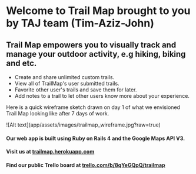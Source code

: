 <h1>Welcome to Trail Map brought to you by TAJ team (Tim-Aziz-John)</h1>
<h2>Trail Map empowers you to visually track and manage your outdoor activity, e.g hiking, biking and etc.</h2>


<ul>
<li>Create and share unlimited custom trails.</li>
<li>View all of TrailMap's user submitted trails.</li>
<li>Favorite other user's trails and save them for later.</li>
<li>Add notes to a trail to let other users know more about your experience.</li>
</ul>

<p>Here is a quick wireframe sketch drawn on day 1 of what we envisioned Trail Map looking like after 7 days of work.</p>
![Alt text](app/assets/images/trailmap_wireframe.jpg?raw=true)


<h4>Our web app is built using Ruby on Rails 4 and the Google Maps API V3.</h4>
<h4>Visit us at <a href="http://trailmap.herokuapp.com/">trailmap.herokuapp.com</a></h4>
<h4>Find our public Trello board at <a href="https://trello.com/b/8qYeGQpQ/trailmap">trello.com/b/8qYeGQpQ/trailmap</a></h4>
